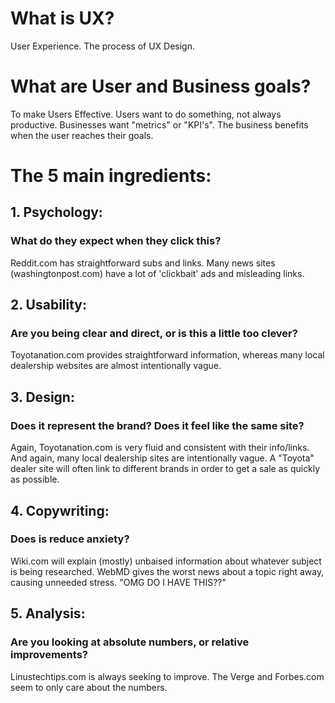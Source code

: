 # What is UX?
User Experience. The process of UX Design.

# What are User and Business goals?
To make Users Effective. Users want to do something, not always productive. Businesses want "metrics" or "KPI's". The business benefits when the user reaches their goals.

# The 5 main ingredients:
## 1. Psychology:
### What do they expect when they click this?
Reddit.com has straightforward subs and links. Many news sites (washingtonpost.com) have a lot of 'clickbait' ads and misleading links.
## 2. Usability:
### Are you being clear and direct, or is this a little too clever?
Toyotanation.com provides straightforward information, whereas many local dealership websites are almost intentionally vague.
## 3. Design:
### Does it represent the brand? Does it feel like the same site?
Again, Toyotanation.com is very fluid and consistent with their info/links. And again, many local dealership sites are intentionally vague. A "Toyota" dealer site will often link to different brands in order to get a sale as quickly as possible.
## 4. Copywriting:
### Does is reduce anxiety?
Wiki.com will explain (mostly) unbaised information about whatever subject is being researched. WebMD gives the worst news about a topic right away, causing unneeded stress. "OMG DO I HAVE THIS??"
## 5. Analysis:
### Are you looking at absolute numbers, or relative improvements?
Linustechtips.com is always seeking to improve. The Verge and Forbes.com seem to only care about the numbers.
